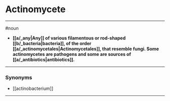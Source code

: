 # Actinomycete
---
#noun
- **[[a/_any|Any]] of various filamentous or rod-shaped [[b/_bacteria|bacteria]], of the order [[a/_actinomycetales|Actinomycetales]], that resemble fungi. Some actinomycetes are pathogens and some are sources of [[a/_antibiotics|antibiotics]].**
---
### Synonyms
- [[actinobacterium]]
---
